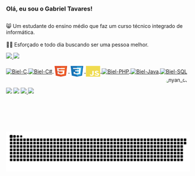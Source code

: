 ### Olá, eu sou o Gabriel Tavares!
##
😸 Um estudante do ensino médio que faz um curso técnico integrado de informática. 
<br/><br/>
🐱‍👤 Esforçado e todo dia buscando ser uma pessoa melhor. 
<div align="left">
  <a href="https://github.com/gabrieltavares184">
  <img height="180em" src="https://github-readme-stats.vercel.app/api?username=gabrieltavares184&show_icons=true&theme=dracula&include_all_commits=true&count_private=true"/>
  <img height="180em" src="https://github-readme-stats.vercel.app/api/top-langs/?username=gabrieltavares184&layout=compact&langs_count=7&theme=dracula"/>
</div>
<div style="display: inline_block"><br>
  <img align="center" alt="Biel-C" height="30" width="40" img src="https://cdn.jsdelivr.net/gh/devicons/devicon/icons/c/c-original.svg">
  <img align="center" alt="Biel-C#" height="30" width="40" img src="https://cdn.jsdelivr.net/gh/devicons/devicon/icons/csharp/csharp-original.svg">
  <img align="center" alt="Biel-HTML" height="30" width="40" src="https://raw.githubusercontent.com/devicons/devicon/master/icons/html5/html5-original.svg">
  <img align="center" alt="Biel-CSS" height="30" width="40" src="https://raw.githubusercontent.com/devicons/devicon/master/icons/css3/css3-original.svg">
  <img align="center" alt="Biel-JS" height="30" width="40" src="https://raw.githubusercontent.com/devicons/devicon/master/icons/javascript/javascript-plain.svg">
  <img align="center" alt="Biel-PHP" height="30" width="40" src="https://cdn.jsdelivr.net/gh/devicons/devicon/icons/php/php-original.svg">
  <img align="center" alt="Biel-Java" height="30" width="40" src="https://cdn.jsdelivr.net/gh/devicons/devicon/icons/java/java-original.svg">
  <img align="center" alt="Biel-SQL" height="30" width="40" src="https://cdn.jsdelivr.net/gh/devicons/devicon/icons/postgresql/postgresql-original.svg">
  <img align="right" alt="nyan_cat" height="150" style="border-radius:50px;" src="https://c.tenor.com/2urDxuvLvKIAAAAM/peooo-dude.gif">
</div>
</div>

##

<div>
  <a href = "mailto:gabriel.tavares-silva@unesp.br"><img src="https://img.shields.io/badge/-Gmail-%23333?style=for-the-badge&logo=gmail&logoColor=red" target="_blank"></a>
  <a href="https://www.linkedin.com/in/gabriel-tavares-da-silva-2b1ab4224/" target="_blank"><img src="https://img.shields.io/badge/-LinkedIn-%230077B5?style=for-the-badge&logo=linkedin&logoColor=white" target="_blank"></a>
  <a href="https://www.facebook.com/profile.php?id=100032367885715" target="_blank"><img src="https://img.shields.io/badge/Facebook-1877F2?style=for-the-badge&logo=facebook&logoColor=white">
  <a href="https://pt.stackoverflow.com/users/264306/gabriel-tavares" target="_blank"><img src="https://img.shields.io/badge/Stack_Overflow-FE7A16?style=for-the-badge&logo=stack-overflow&logoColor=white">
  <br/><br/>
</div>
  
  ![Snake animation](https://github.com/gabrieltavares184/gabrieltavares184/blob/output/github-contribution-grid-snake.svg)
